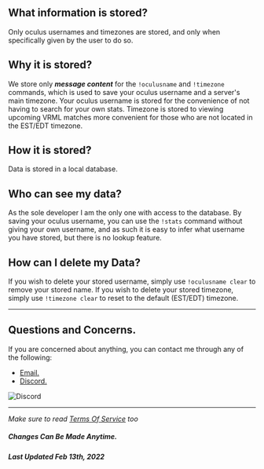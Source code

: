 ## **What information is stored?**

Only oculus usernames and timezones are stored, and only when specifically given by the user to do so.

## Why it is stored?
We store only _**message content**_ for the `!oculusname` and `!timezone` commands, which is used to save your oculus username and a server's main timezone.
Your oculus username is stored for the convenience of not having to search for your own stats.
Timezone is stored to viewing upcoming VRML matches more convenient for those who are not located in the EST/EDT timezone.

## How it is stored?
Data is stored in a local database.

## Who can see my data?
As the sole developer I am the only one with access to the database.
By saving your oculus username, you can use the `!stats` command without giving your own username, and as such it is easy to infer what username you have stored, but there is no lookup feature.

## How can I delete my Data?
If you wish to delete your stored username, simply use `!oculusname clear` to remove your stored name.
If you wish to delete your stored timezone, simply use `!timezone clear` to reset to the default (EST/EDT) timezone.


---

## **Questions and Concerns.**

If you are concerned about anything, you can contact me through any of the following:
- [Email.](mailto:jolt.discord.bot@gmail.com)
- [Discord.](https://discord.com/users/237360479624757249)

 ![Discord](https://discord.c99.nl/widget/theme-3/237360479624757249.png)

---

*Make sure to read [Terms Of Service](https://moonlitjolteon.github.io/Jolt/tos) too* 

##### Changes Can Be Made Anytime.
##### Last Updated Feb 13th, 2022
